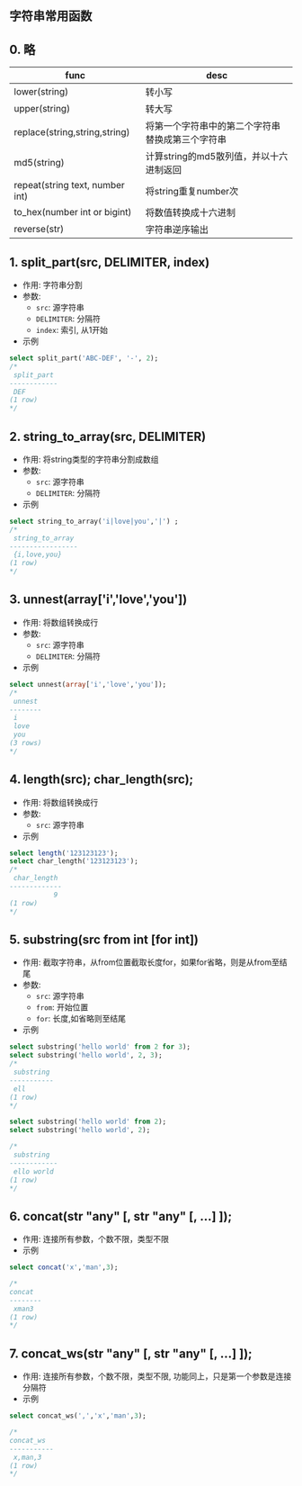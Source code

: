 ## 字符串常用函数

## 0. 略

| func                            | desc                                             |
| ------------------------------- | ------------------------------------------------ |
| lower(string)                   | 转小写                                           |
| upper(string)                   | 转大写                                           |
| replace(string,string,string)   | 将第一个字符串中的第二个字符串替换成第三个字符串 |
| md5(string)                     | 计算string的md5散列值，并以十六进制返回          |
| repeat(string text, number int) | 将string重复number次                             |
| to_hex(number int or bigint)    | 将数值转换成十六进制                             |
| reverse(str)                    | 字符串逆序输出                                   |

  

## 1. split_part(src, DELIMITER, index)

- 作用: 字符串分割
- 参数:
  - `src`: 源字符串
  - `DELIMITER`: 分隔符
  - `index`: 索引, 从1开始
- 示例

```sql
select split_part('ABC-DEF', '-', 2);
/*
 split_part
------------
 DEF
(1 row)
*/
```

## 2. string_to_array(src, DELIMITER)

- 作用: 将string类型的字符串分割成数组
- 参数:
  - `src`: 源字符串
  - `DELIMITER`: 分隔符
- 示例

```sql
select string_to_array('i|love|you','|') ;
/*
 string_to_array
-----------------
 {i,love,you}
(1 row)
*/
```

## 3. unnest(array['i','love','you'])

- 作用: 将数组转换成行
- 参数:
  - `src`: 源字符串
  - `DELIMITER`: 分隔符
- 示例

```sql
select unnest(array['i','love','you']);
/*
 unnest
--------
 i
 love
 you
(3 rows)
*/
```

## 4. length(src); char_length(src);

- 作用: 将数组转换成行
- 参数:
  - `src`: 源字符串
- 示例

```sql
select length('123123123');
select char_length('123123123');
/*
 char_length
-------------
           9
(1 row)
*/
```

## 5. substring(src from int  [for int])

- 作用: 截取字符串，从from位置截取长度for，如果for省略，则是从from至结尾
- 参数:
  - `src`: 源字符串
  - `from`: 开始位置
  - `for`: 长度,如省略则至结尾
- 示例

```sql
select substring('hello world' from 2 for 3);
select substring('hello world', 2, 3);
/*
 substring
-----------
 ell
(1 row)
*/

select substring('hello world' from 2);
select substring('hello world', 2);

/*
 substring
------------
 ello world
(1 row)
*/
```

## 6. concat(str "any" [, str "any" [, ...] ]);

- 作用: 连接所有参数，个数不限，类型不限
- 示例

```sql
select concat('x','man',3);

/*
concat
--------
 xman3
(1 row)
*/
```

## 7. concat_ws(str "any" [, str "any" [, ...] ]);

- 作用: 连接所有参数，个数不限，类型不限, 功能同上，只是第一个参数是连接分隔符
- 示例

```sql
select concat_ws(',','x','man',3);

/*
concat_ws
-----------
 x,man,3
(1 row)
*/
```